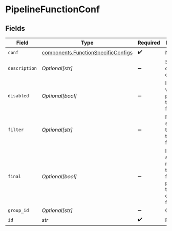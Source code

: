 # PipelineFunctionConf


## Fields

| Field                                                                                     | Type                                                                                      | Required                                                                                  | Description                                                                               |
| ----------------------------------------------------------------------------------------- | ----------------------------------------------------------------------------------------- | ----------------------------------------------------------------------------------------- | ----------------------------------------------------------------------------------------- |
| `conf`                                                                                    | [components.FunctionSpecificConfigs](../../models/shared/functionspecificconfigs.md)      | :heavy_check_mark:                                                                        | N/A                                                                                       |
| `description`                                                                             | *Optional[str]*                                                                           | :heavy_minus_sign:                                                                        | Simple description of this step                                                           |
| `disabled`                                                                                | *Optional[bool]*                                                                          | :heavy_minus_sign:                                                                        | If true, data will not be pushed through this function                                    |
| `filter`                                                                                  | *Optional[str]*                                                                           | :heavy_minus_sign:                                                                        | Filter that selects data to be fed through this function                                  |
| `final`                                                                                   | *Optional[bool]*                                                                          | :heavy_minus_sign:                                                                        | If true, stops the results of this function from being passed to the downstream functions |
| `group_id`                                                                                | *Optional[str]*                                                                           | :heavy_minus_sign:                                                                        | Group ID                                                                                  |
| `id`                                                                                      | *str*                                                                                     | :heavy_check_mark:                                                                        | Function ID                                                                               |